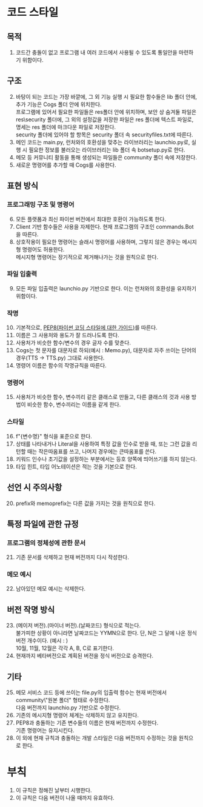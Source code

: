 # 코드 스타일

## 목적
1. 코드간 충돌이 없고 프로그램 내 여러 코드에서 사용될 수 있도록 통일안을 마련하기 위함이다. 

## 구조
2. 바탕이 되는 코드는 가장 바깥에, 그 외 기능 실행 시 필요한 함수들은 lib 폴더 안에, 추가 기능은 Cogs 폴더 안에 위치한다.\
  프로그램에 있어서 필요한 파일들은 res폴더 안에 위치하며, 보안 상 숨겨둘 파일은 res\\security 폴더에, 그 외의 설정값을 저장한 파일은 res 폴더에 텍스트 파일로, 명세는 res 폴더에 마크다운 파일로 저장한다. \
  security 폴더에 있어야 할 항목은 security 폴더 속 securityfiles.txt에 따른다. 
3. 메인 코드는 main.py, 런처와의 호환성을 맞추는 라이브러리는 launchio.py로, 실행 시 필요한 정보를 불러오는 라이브러리는 lib 폴더 속 botsetup.py로 한다. 
4. 메모 등 커뮤니티 활동을 통해 생성되는 파일들은 community 폴더 속에 저장한다. 
5. 새로운 명령어를 추가할 때 Cogs를 사용한다. 

## 표현 방식

### 프로그래밍 구조 및 명령어

6. 모든 플랫폼과 최신 파이썬 버전에서 최대한 호환이 가능하도록 한다. 
7. Client 기반 함수들은 사용을 자제한다. 현재 프로그램의 구조인 commands.Bot을 따른다. 
8. 상호작용이 필요한 명령어는 슬래시 명령어를 사용하며, 그렇지 않은 경우는 메시지형 명령어도 허용한다.\
  메시지형 명령어는 장기적으로 제거해나가는 것을 원칙으로 한다. 

### 파일 입출력
9. 모든 파일 입출력은 launchio.py 기반으로 한다. 이는 런처와의 호환성을 유지하기 위함이다. 

### 작명
10. 기본적으로, [PEP8(파이썬 코딩 스타일에 대한 가이드)](<https://peps.python.org/pep-0008/>)를 따른다. 
11. 이름은 그 사용처와 용도가 잘 드러나도록 한다. 
12. 사용처가 비슷한 함수/변수의 경우 글자 수를 맞춘다. 
13. Cogs는 첫 문자를 대문자로 하되(예시 : Memo.py), 대문자로 자주 쓰이는 단어의 경우(TTS -> TTS.py) 그대로 사용한다. 
14. 명령어 이름은 함수의 작명규칙을 따른다. 

### 명령어
15. 사용처가 비슷한 함수, 변수끼리 같은 클래스로 만들고, 다른 클래스의 것과 사용 방법이 비슷한 함수, 변수끼리는 이름을 같게 한다. 

### 스타일
16. f"{변수명}" 형식을 표준으로 한다. 
17. 상태를 나타내거나 Literal을 사용하여 특정 값을 인수로 받을 때, 또는 그런 값을 리턴할 때는 작은따옴표를 쓰고, 나머지 경우에는 큰따옴표를 쓴다. 
18. 키워드 인수나 초기값을 설정하는 부분에서는 등호 양쪽에 띄어쓰기를 하지 않는다. 
19. 타입 힌트, 타입 어노테이션은 적는 것을 기본으로 한다. 

## 선언 시 주의사항
20. prefix와 memoprefix는 다른 값을 가지는 것을 원칙으로 한다. 

## 특정 파일에 관한 규정

### 프로그램의 정체성에 관한 문서
21. 기존 문서를 삭제하고 현재 버전까지 다시 작성한다. 

### 메모 예시
22. 남아있던 메모 예시는 삭제한다. 

## 버전 작명 방식
23. (메이저 버전).(마이너 버전).(날짜코드) 형식으로 적는다.\
  불가피한 상황이 아니라면 날짜코드는 YYMN으로 한다. 단, N은 그 달에 나온 정식 버전 개수이다. (예시 : )\
  10월, 11월, 12월은 각각 A, B, C로 표기한다. 
24. 현재까지 베타버전으로 계획된 버전을 정식 버전으로 승격한다. 

## 기타
25. 메모 서비스 코드 등에 쓰이는 file.py의 입출력 함수는 현재 버전에서 community\\"원본 폴더" 형태로 수정한다.\
  다음 버전까지 launchio.py 기반으로 수정한다. 
26. 기존의 메시지형 명령어 체계는 삭제하지 않고 유지한다. 
27. PEP8과 충돌하는 기존 변수들의 이름은 현재 버전까지 수정한다.\
  기존 명령어는 유지시킨다. 
28. 이 외에 현재 규칙과 충돌하는 개발 스타일은 다음 버전까지 수정하는 것을 원칙으로 한다. 

# 부칙
1. 이 규칙은 정해진 날부터 시행한다. 
2. 이 규칙은 다음 버전이 나올 때까지 유효하다. 